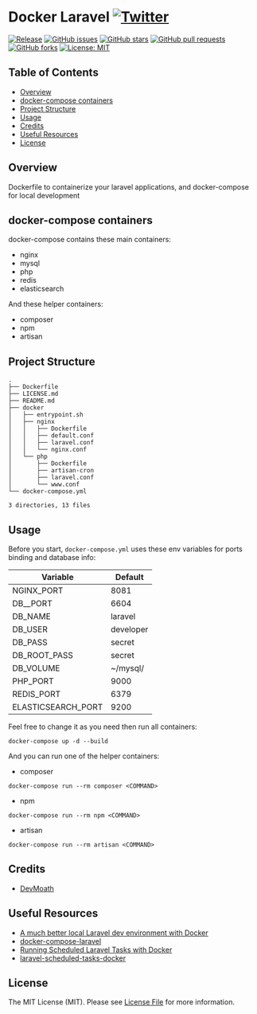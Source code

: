 # Docker Laravel [![Twitter](https://img.shields.io/twitter/url?style=social&url=https://github.com/DevMoath/docker-laravel)](https://twitter.com/intent/tweet?text=Docker%20Laravel%20@DevMoath%20https://github.com/DevMoath/docker-laravel)

[![Release](https://img.shields.io/github/v/release/devmoath/docker-laravel?style=for-the-badge)](https://github.com/DevMoath/docker-laravel/releases)
[![GitHub issues](https://img.shields.io/github/issues/DevMoath/docker-laravel.svg?style=for-the-badge&logo=appveyor)](https://github.com/DevMoath/docker-laravel/issues)
[![GitHub stars](https://img.shields.io/github/stars/DevMoath/docker-laravel.svg?style=for-the-badge&logo=appveyor)](https://github.com/DevMoath/docker-laravel/stargazers)
[![GitHub pull requests](https://img.shields.io/github/issues-pr-raw/DevMoath/docker-laravel?style=for-the-badge&logo=appveyor)](https://github.com/DevMoath/docker-laravel/pulls)
[![GitHub forks](https://img.shields.io/github/forks/DevMoath/docker-laravel?style=for-the-badge)](https://github.com/DevMoath/docker-laravel/network/members)
[![License: MIT](https://img.shields.io/badge/License-MIT-blue.svg?style=for-the-badge&logo=appveyor)](https://github.com/DevMoath/docker-laravel/blob/master/LICENSE)

## Table of Contents

- [Overview](#overview)
- [docker-compose containers](#docker-compose-containers)
- [Project Structure](#project-structure)
- [Usage](#usage)
- [Credits](#credits)
- [Useful Resources](#useful-resources)
- [License](#license)

## Overview

Dockerfile to containerize your laravel applications, and docker-compose for local development 

## docker-compose containers

docker-compose contains these main containers: 
* nginx
* mysql
* php
* redis
* elasticsearch

And these helper containers: 
* composer
* npm
* artisan

## Project Structure

```
.
├── Dockerfile
├── LICENSE.md
├── README.md
├── docker
│   ├── entrypoint.sh
│   ├── nginx
│   │   ├── Dockerfile
│   │   ├── default.conf
│   │   ├── laravel.conf
│   │   └── nginx.conf
│   └── php
│       ├── Dockerfile
│       ├── artisan-cron
│       ├── laravel.conf
│       └── www.conf
└── docker-compose.yml

3 directories, 13 files
```

## Usage

Before you start, `docker-compose.yml` uses these env variables for ports binding and database info:

| Variable           | Default   |
|--------------------|-----------|
| NGINX_PORT         | 8081      |
| DB__PORT           | 6604      |
| DB_NAME            | laravel   |
| DB_USER            | developer |
| DB_PASS            | secret    |
| DB_ROOT_PASS       | secret    |
| DB_VOLUME          | ~/mysql/  |
| PHP_PORT           | 9000      |
| REDIS_PORT         | 6379      |
| ELASTICSEARCH_PORT | 9200      |

Feel free to change it as you need then run all containers:

```shell script
docker-compose up -d --build
```

And you can run one of the helper containers:

* composer

```shell script
docker-compose run --rm composer <COMMAND>
```

* npm 

```shell script
docker-compose run --rm npm <COMMAND>
```

* artisan

```shell script
docker-compose run --rm artisan <COMMAND>
```

## Credits

- [DevMoath](https://github.com/devmoath)

## Useful Resources 

* [A much better local Laravel dev environment with Docker](https://youtu.be/I980aPL-NRM)
* [docker-compose-laravel](https://github.com/aschmelyun/docker-compose-laravel)
* [Running Scheduled Laravel Tasks with Docker](https://youtu.be/2UTHJpBRGpY)
* [laravel-scheduled-tasks-docker](https://github.com/aschmelyun/laravel-scheduled-tasks-docker)

## License

The MIT License (MIT). Please see [License File](LICENSE.md) for more information.
